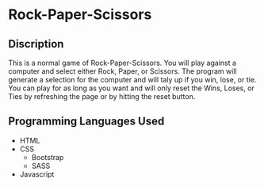 # Rock-Paper-Scissors

## Discription

This is a normal game of Rock-Paper-Scissors. You will play against a computer and select either Rock, Paper, or Scissors. The program will generate a selection for the computer and will taly up if you win, lose, or tie. You can play for as long as you want and will only reset the Wins, Loses, or Ties by refreshing the page or by hitting the reset button.

## Programming Languages Used

* HTML
* CSS
  * Bootstrap
  * SASS
* Javascript

